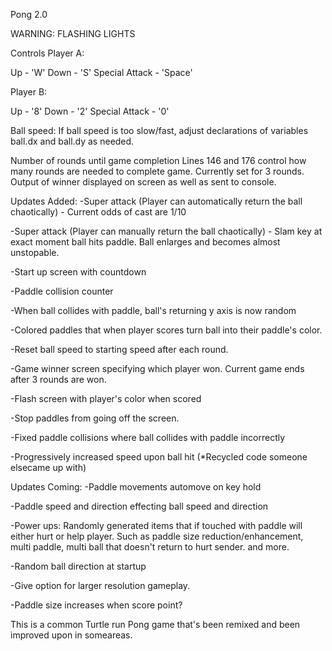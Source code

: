 Pong 2.0

WARNING: FLASHING LIGHTS

Controls
Player A:

Up - 'W'
Down - 'S'
Special Attack - 'Space'

Player B:

Up - '8'
Down - '2'
Special Attack - '0'

Ball speed:
If ball speed is too slow/fast, adjust declarations of variables ball.dx and ball.dy as needed.

Number of rounds until game completion
Lines 146 and 176 control how many rounds are needed to complete game. Currently set for 3 rounds. Output of winner displayed on screen as well as sent to console.


Updates Added:
-Super attack (Player can automatically return the ball chaotically) - Current odds of cast are 1/10

-Super attack (Player can manually return the ball chaotically) - Slam key at exact moment ball hits paddle. Ball enlarges and becomes almost unstopable.

-Start up screen with countdown

-Paddle collision counter

-When ball collides with paddle, ball's returning y axis is now random

-Colored paddles that when player scores turn ball into their paddle's color.

-Reset ball speed to starting speed after each round.

-Game winner screen specifying which player won. Current  game ends after 3 rounds are won.

-Flash screen with player's color when scored

-Stop paddles from going off the screen.

-Fixed paddle collisions where ball collides with paddle incorrectly

-Progressively increased speed upon ball hit (*Recycled code someone elsecame up with)


Updates Coming:
-Paddle movements automove on key hold

-Paddle speed and direction effecting ball speed and direction

-Power ups: Randomly generated items that if touched with paddle will either    hurt or help player. Such as paddle size reduction/enhancement, multi paddle, multi ball that doesn't return to hurt sender.
 and more.

-Random ball direction at startup

-Give option for larger resolution gameplay.

-Paddle size increases when score point?


This is a common Turtle run Pong game that's been remixed and been improved upon in someareas. 
